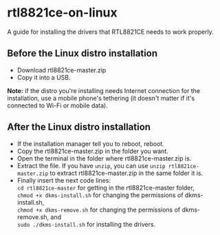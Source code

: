 # rtl8821ce-on-linux
A guide for installing the drivers that RTL8821CE needs to work properly.
## Before the Linux distro installation
* Download rtl8821ce-master.zip
* Copy it into a USB.

**Note:** if the distro you're installing needs Internet connection for the installation, use a mobile phone's tethering (it doesn't matter if it's connected to Wi-Fi or mobile data).
## After the Linux distro installation
* If the installation manager tell you to reboot, reboot.
* Copy the rtl8821ce-master.zip in the folder you want.
* Open the terminal in the folder where rtl8821ce-master.zip is.
* Extract the file. If you have `unzip`, you can use `unzip rtl8821ce-master.zip` to extract rtl8821ce-master.zip in the same folder it is.
* Finally insert the next code lines:\
`cd rtl8821ce-master` for getting in the rtl8821ce-master folder,\
`chmod +x dkms-install.sh` for changing the permissions of dkms-install.sh,\
`chmod +x dkms-remove.sh` for changing the permissions of dkms-remove.sh, and\
`sudo ./dkms-install.sh` for installing the drivers.
